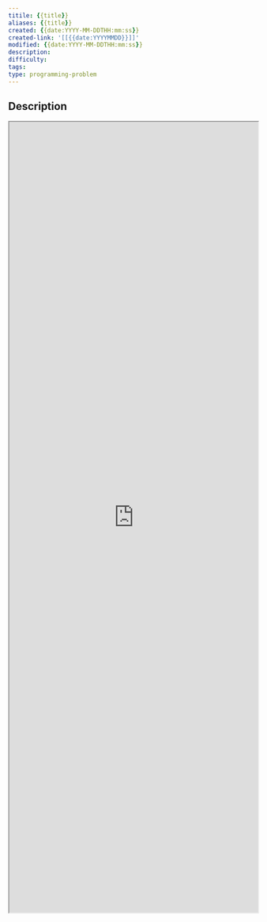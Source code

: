 ```yaml
---
titile: {{title}}
aliases: {{title}}
created: {{date:YYYY-MM-DDTHH:mm:ss}}
created-link: '[[{{date:YYYYMMDD}}]]'
modified: {{date:YYYY-MM-DDTHH:mm:ss}}
description: 
difficulty: 
tags: 
type: programming-problem
---
```


## Description
<iframe src='https://leetcode.cn/problems/{{title}}' style='height:40vh;width:100%' class='iframe-radius' allow='fullscreen'/><div class='text-center'>via: <a href='https://leetcode.cn/problems/{{title}}' target='_blank' class='external-link'>https://leetcode.cn/problems/{{title}}</a> or <a href='https://leetcode.com/problems/$1' target='_blank' class='external-link'>https://leetcode.com/problems/{{title}}</a></div>

## Solutions

## Conclusion

